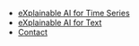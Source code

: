 * [eXplainable AI for Time Series](XAI-for-TS)
* [eXplainable AI for Text](XAI-for-text)
* [Contact](Contact)
